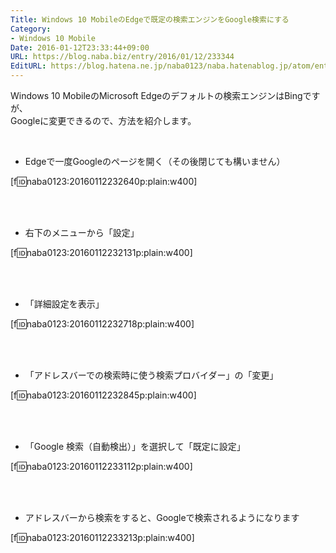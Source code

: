 ```yaml
---
Title: Windows 10 MobileのEdgeで既定の検索エンジンをGoogle検索にする
Category:
- Windows 10 Mobile
Date: 2016-01-12T23:33:44+09:00
URL: https://blog.naba.biz/entry/2016/01/12/233344
EditURL: https://blog.hatena.ne.jp/naba0123/naba.hatenablog.jp/atom/entry/6653586347152784751
---
```


Windows 10 MobileのMicrosoft Edgeのデフォルトの検索エンジンはBingですが、  
Googleに変更できるので、方法を紹介します。

<br>

<!-- more -->

* Edgeで一度Googleのページを開く（その後閉じても構いません）

[f:id:naba0123:20160112232640p:plain:w400]

<br><br>

* 右下のメニューから「設定」

[f:id:naba0123:20160112232131p:plain:w400]

<br><br>

* 「詳細設定を表示」

[f:id:naba0123:20160112232718p:plain:w400]

<br><br>

* 「アドレスバーでの検索時に使う検索プロバイダー」の「変更」

[f:id:naba0123:20160112232845p:plain:w400]

<br><br>

* 「Google 検索（自動検出）」を選択して「既定に設定」

[f:id:naba0123:20160112233112p:plain:w400]

<br><br>

* アドレスバーから検索をすると、Googleで検索されるようになります

[f:id:naba0123:20160112233213p:plain:w400]

<br><br>
